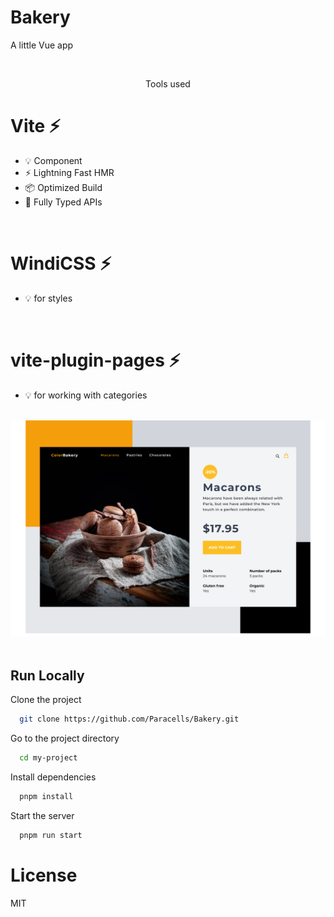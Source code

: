 # Bakery

A little Vue app

<br/>
<p align="center">Tools used</p>

# Vite ⚡

- 💡 Component
- ⚡️ Lightning Fast HMR
- 📦 Optimized Build
- 🔑 Fully Typed APIs

<br>

# WindiCSS ⚡

- 💡 for styles

<br/>

# vite-plugin-pages ⚡

- 💡 for working with categories

<br/>
<center>
<img src="page.png">
</center>
<br/>

## Run Locally

Clone the project

```bash
  git clone https://github.com/Paracells/Bakery.git
```

Go to the project directory

```bash
  cd my-project
```

Install dependencies

```bash
  pnpm install
```

Start the server

```bash
  pnpm run start
```

# License

MIT

